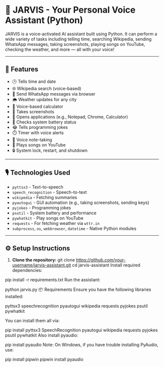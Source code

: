 # 🤖 JARVIS - Your Personal Voice Assistant (Python)

JARVIS is a voice-activated AI assistant built using Python. It can perform a wide variety of tasks including telling time, searching Wikipedia, sending WhatsApp messages, taking screenshots, playing songs on YouTube, checking the weather, and more — all with your voice!

---

## 🧠 Features

- 🕒 Tells time and date
- 🌐 Wikipedia search (voice-based)
- 📱 Send WhatsApp messages via browser
- 🌦️ Weather updates for any city
- 🧮 Voice-based calculator
- 📸 Takes screenshots
- 📂 Opens applications (e.g., Notepad, Chrome, Calculator)
- 🔋 Checks system battery status
- 😂 Tells programming jokes
- ⏱️ Timer with voice alerts
- 📜 Voice note-taking
- 🎵 Plays songs on YouTube
- 🔒 System lock, restart, and shutdown

---

## 🎙️ Technologies Used

- `pyttsx3` - Text-to-speech
- `speech_recognition` - Speech-to-text
- `wikipedia` - Fetching summaries
- `pyautogui` - GUI automation (e.g., taking screenshots, sending keys)
- `pyjokes` - Programming jokes
- `psutil` - System battery and performance
- `pywhatkit` - Play songs on YouTube
- `requests` - For fetching weather via `wttr.in`
- `subprocess`, `os`, `webbrowser`, `datetime` - Native Python modules

---

## ⚙️ Setup Instructions

1. **Clone the repository:**
   git clone https://github.com/your-username/jarvis-assistant.git
   cd jarvis-assistant
Install required dependencies:

pip install -r requirements.txt
Run the assistant:


python jarvis.py
📦 Requirements
Ensure you have the following libraries installed:

pyttsx3
speechrecognition
pyautogui
wikipedia
requests
pyjokes
psutil
pywhatkit

You can install them all via:

pip install pyttsx3 SpeechRecognition pyautogui wikipedia requests pyjokes psutil pywhatkit
Also install pyaudio:


pip install pyaudio
Note: On Windows, if you have trouble installing PyAudio, use:


pip install pipwin
pipwin install pyaudio
